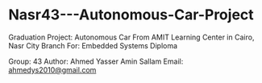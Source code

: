 # Nasr43---Autonomous-Car-Project
Graduation Project: Autonomous Car
From AMIT Learning Center in Cairo, Nasr City Branch
For: Embedded Systems Diploma

Group: 43
Author: Ahmed Yasser Amin Sallam 
Email: ahmedys2010@gmail.com
